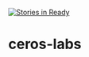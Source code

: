 [![Stories in Ready](https://badge.waffle.io/ceros/ceros-labs.png?label=ready&title=Ready)](https://waffle.io/ceros/ceros-labs)
# ceros-labs